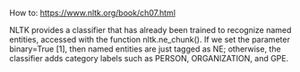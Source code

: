 How to: https://www.nltk.org/book/ch07.html

NLTK provides a classifier that has already been trained to recognize named entities, accessed with the function nltk.ne_chunk(). If we set the parameter binary=True [1], then named entities are just tagged as NE; otherwise, the classifier adds category labels such as PERSON, ORGANIZATION, and GPE.

